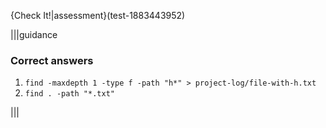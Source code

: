 {Check It!|assessment}(test-1883443952)

|||guidance
### Correct answers
1. `find -maxdepth 1 -type f -path "h*" > project-log/file-with-h.txt`
2. `find . -path "*.txt"`

|||